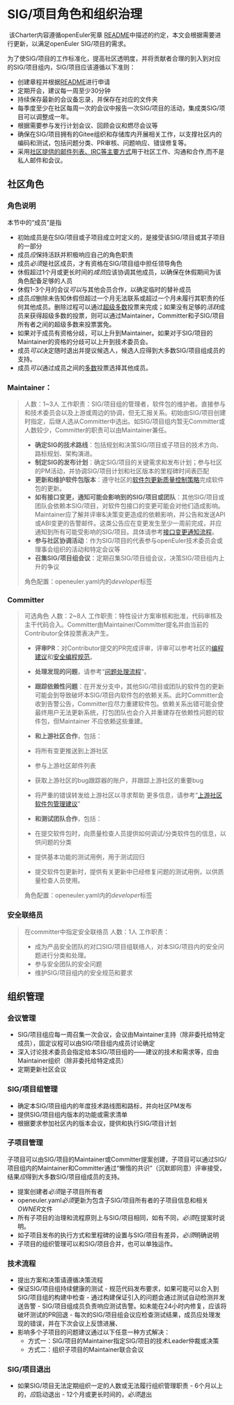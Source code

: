 # SIG/项目角色和组织治理

​        该Charter内容遵循openEuler宪章 [README](README.md)中描述的约定，本文会根据需要进行更新，以满足openEuler SIG/项目的需求。

​        为了使SIG/项目的工作标准化，提高社区透明度，并将贡献者合理的到入到对应的SIG/项目组内，SIG/项目应该遵循以下准则：

- 创建章程并根据[README](README.md)进行申请
- 定期开会，建议每一周至少30分钟
- 持续保存最新的会议备忘录，并保存在对应的文件夹
- 每季度至少在社区每周一次的会议中报告一次SIG/项目的活动，集成类SIG/项目可以调整成一年。
- 根据需要参与发行计划会议、回顾会议和燃尽会议等
- 确保在SIG/项目拥有的Gitee组织和存储库内开展相关工作，以支撑社区内的编码和测试，包括问题分类、PR审核、问题响应、错误修复等。
- 采用[社区提供的邮件列表、IRC等主要方式](/../../communication)用于社区工作、沟通和合作,而不是私人邮件和会议。



## 社区角色


### 角色说明

本节中的“成员”是指

- 初始成员是在SIG/项目或子项目成立时定义的，是接受该SIG/项目或其子项目的一部分
- 成员*应*保持活跃并积极响应自己的角色职责
- 成员*必须*是社区成员，才有资格在SIG/项目组中担任领导角色
- 休假超过1个月或更长时间的*成员*应该协调其他成员，以确保在休假期间为该角色配备足够的人员
- 休假1-3个月的会议*可以*与其他会员合作，以确定临时的替补成员
- 成员*应*删除未告知休假但超过一个月无法联系或超过一个月未履行其职责的任何其他成员。删除过程可以通过[超级多数](https://en.wikipedia.org/wiki/Supermajority#Two-thirds_vote)投票来完成；如果没有足够的*活跃*成员来获得超级多数的投票，则可以通过Maintainer，Committer和子SIG/项目所有者之间的超级多数来投票罢免。
- 如果对于成员有资格分歧，可以上升到Maintainer。如果对于SIG/项目的Maintainer的资格的分歧可以上升到技术委员会。
- 成员*可以*决定随时退出并提议候选人，候选人应得到大多数SIG/项目组成员的支持。
- 成员*可以*通过成员之间的[多数](https://en.wikipedia.org/wiki/Supermajority#Two-thirds_vote)投票选择其他成员。



### Maintainer：

> 人数：1~3人
> 工作职责：SIG/项目组的管理者，软件包的维护者。直接参与和技术委员会以及上游或周边的协调，但无汇报关系。初始由SIG/项目创建时指定，后继人选从Committer中选出。如SIG/项目组内暂无Committer或人数较少，Committer的职责可以由Maintainer兼任。
>
> - **确定SIG的技术路线**：包括规划和决策SIG/项目或子项目的技术方向、路标规划、架构演进。
> - **制定SIG的发布计划**：确定SIG/项目的关键需求和发布计划；参与社区的PM活动，并协调SIG/项目计划和社区版本的里程碑时间表匹配
> - **更新和维护软件包版本**：遵守社区的[软件包更新质量控制策略]()完成软件包的更新。
> - **如有接口变更，通知可能会影响到的SIG/项目或团队**：其他SIG/项目或团队会依赖本SIG/项目，对软件包接口的变更可能会对他们造成影响。Maintainer应了解并评审&决策变更造成的依赖影响，并公告和发送API或ABI变更的告警邮件。这类公告应在变更发生至少一周前完成，并应通知到所有可能受影响的SIG/项目。具体请参考[接口变更通知流程]()。
> - **参与社区协调活动**：作为SIG/项目的代表参与openEuler技术委员会或理事会组织的活动和特定会议等
> - **召集SIG/项目组会议**：定期召集SIG/项目组会议，决策SIG/项目组内上升的争议
>
> 角色配置：openeuler.yaml内的*developer*标签



### Committer

>可选角色
>人数：2~8人
>工作职责：特性设计方案审核和批准，代码审核及主干代码合入。Committer由Maintainer/Committer提名并由当前的Contributor全体投票表决产生。
>
>+  **评审PR**：对Contributor提交的PR完成评审，评审可以参考社区的[编程建议]()和[安全编程规范]()。
>+  **处理发现的问题**，请参考“[问题处理流程]()“。
>+ **跟踪依赖性问题**：在开发分支中，其他SIG/项目或团队的软件包的更新可能会到导致破坏本SIG/项目内软件包的依赖关系。此时Committer会收到告警公告，Committer应尽力重建软件包。依赖关系出错可能会使最终用户无法更新系统，打包团队也会介入并重建存在依赖性问题的软件包，但Maintainer 不应依赖这些重建。
>+  **和上游社区合作**，包括：
>  +    将所有变更推送到上游社区
>  +    参与上游社区邮件列表
>  +    获取上游社区的bug跟踪器的账户，并跟踪上游社区的重要bug
>  +    将严重的错误转发给上游社区以寻求帮助
>       更多信息，请参考“[上游社区软件包管理建议]()”
>+  **和测试团队合作**，包括：
>  + 在提交软件包时，向质量检查人员提供如何调试/分类软件包的信息，以供问题的分类
> 
>  + 提供基本功能的测试用例，用于测试回归
> 
>  + 提交软件包更新时，提供有关更新中已经修复问题的测试用例，以供质量检查人员使用。 
> 
>角色配置：openeuler.yaml内的*developer*标签



### 安全联络员

>在committer中指定安全联络员
>人数：1人
>工作职责：
>
>+ 成为产品安全团队的对口SIG/项目组联络人，对本SIG/项目内的安全问题进行分类和处理。
>+ 参与安全团队的安全问题
>+ 维护SIG/项目组内的安全规范和要求



## 组织管理


### 会议管理

- SIG/项目组应每一周召集一次会议，会议由Maintainer主持（除非委托给特定成员），固定议程可以由SIG/项目组内成员讨论确定
- 深入讨论技术委员会指定给本SIG/项目组的——建议的技术和需求等，应由Maintainer组织（除非委托给特定成员）
- 定期更新社区会议



### SIG/项目组管理

+ 确定本SIG/项目组内的年度技术路线图和路标，并向社区PM发布
+ 提供SIG/项目组内版本的功能或需求清单
+ 根据要求参加社区内的版本会议，提供和执行SIG/项目计划



### 子项目管理

子项目可以由SIG/项目的Maintainer或Committer提案创建，子项目可以通过SIG/项目组内的Maintainer和Committer通过“懒惰的共识”（沉默即同意）评审接受，结果*应*得到大多数SIG/项目组成员的支持。

+ 提案创建者*必须*是子项目所有者
+ openeuler.yaml*必须*更新为包含子SIG/项目所有者的子项目信息和相关*OWNER*文件
+ 所有子项目的治理和流程原则上与SIG/项目相同，如有不同，*必须*在提案时说明。
+ 如子项目发布的执行方式和里程碑的设置与SIG/项目有差异，*必须*明确说明
+ 子项目的组织管理可以和SIG/项目合并，也可以单独运作。



### 技术流程

- 提出方案和决策请遵循决策流程
- 保证SIG/项目组持续健康的测试
      - 规范代码发布要求，如果可能可以合入到SIG/项目组的构建中检查
          - 通过构建保证引入的问题会通过测试自动检测并发送告警
          - SIG/项目组成员负责响应测试告警。如未能在24小时内修复，应该将破坏测试的PR回退
          - 每次的SIG/项目组会议应检查测试结果，成员应处理发现的错误，并在下次会议上反馈进展、
- 影响多个子项目的问题建议通过以下任意一种方式解决：
     - 方式一：SIG/项目的Maintainer指定SIG/项目的技术Leader仲裁或决策
     - 方式二：组织子项目的Maintainer联合会议



### SIG/项目退出

- 如果SIG/项目无法定期组织一定的人数或无法履行组织管理职责
      - 6个月以上的，*应*启动退出
          - 12个月或更长时间的，*必须*退出

